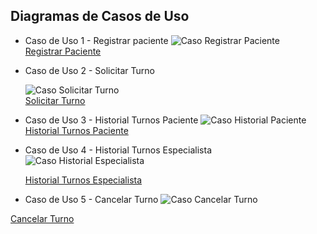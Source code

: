 ## Diagramas de Casos de Uso

* Caso de Uso 1 - Registrar paciente
  ![Caso Registrar Paciente](https://github.com/user-attachments/assets/10173fd1-0cd0-4a0f-9e71-8524c6264515)  
  [Registrar Paciente](https://drive.google.com/file/d/14PiM3olH-isFje4fIx43CXO_Jd93CFk6/view?usp=sharing)  

* Caso de Uso 2 - Solicitar Turno  

  ![Caso Solicitar Turno](https://github.com/user-attachments/assets/a196726b-e5a1-411e-91ef-cbc51c99f45e)  
  [Solicitar Turno](https://drive.google.com/file/d/1TEHt_hNyMGmfRI__DRzqqOsh9-6KcJ0K/view?usp=sharing)    

* Caso de Uso 3 - Historial Turnos Paciente
  ![Caso Historial Paciente](https://github.com/user-attachments/assets/440ad376-de75-4a50-9df0-d195e8325ac7)  
   [Historial Turnos Paciente](https://drive.google.com/file/d/1jfI7F_JYBzHeBArVWPzEVBiGFDfOdw8d/view?usp=sharing)

* Caso de Uso 4 - Historial Turnos Especialista
  ![Caso Historial Especialista](https://github.com/user-attachments/assets/a6fcaa74-0b7a-49e6-9ab6-ef202c495095)
  
  [Historial Turnos Especialista](https://drive.google.com/file/d/1Fd7EW2Wv0yzs3-IfTqUsbj38rKto9nyx/view?usp=sharing)
* Caso de Uso 5 - Cancelar Turno
  ![Caso Cancelar Turno](https://github.com/user-attachments/assets/3febd67f-6eae-499a-823a-19324191c1b8)
  
 [Cancelar Turno](https://drive.google.com/file/d/1MM-_3q9_Fl9HAq4J0jQ_5omsgHcM42d1/view?usp=sharing)
